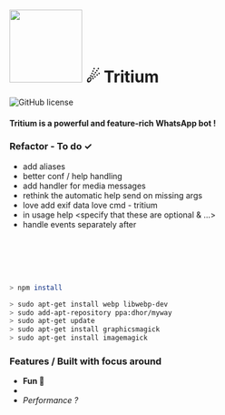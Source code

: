# <img src="https://github.com/TheAyos/Tritium-WA/raw/master/.png" width="128"> ☄ Tritium
![GitHub license](https://img.shields.io/github/license/TheAyos/theayos.github.io)
#### Tritium is a powerful and feature-rich WhatsApp bot !


### Refactor - To do ✓
- add aliases
- better conf / help handling
- add handler for media messages
- rethink the automatic help send on missing args
- love add exif data love cmd - tritium
- in usage help <specify that these are optional & ...>
- handle events separately after


<br>
<br>
<br>
<br>


```bash
> npm install

> sudo apt-get install webp libwebp-dev
> sudo add-apt-repository ppa:dhor/myway
> sudo apt-get update
> sudo apt-get install graphicsmagick
> sudo apt-get install imagemagick
```

### Features / Built with focus around
- <strong>Fun 🥳</strong>
- 
- *Performance ?*

